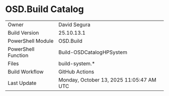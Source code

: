 ﻿# OSD.Build Catalog

| | |
|-|-|
| Owner | David Segura |
| Build Version | 25.10.13.1 |
| PowerShell Module | OSD.Build |
| PowerShell Function | Build-OSDCatalogHPSystem |
| Files | build-system.* |
| Build Workflow | GitHub Actions |
| Last Update | Monday, October 13, 2025 11:05:47 AM UTC |
